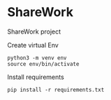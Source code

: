 # ShareWork
ShareWork project

Create virtual Env

```
python3 -m venv env
source env/bin/activate
```

Install requirements
```
pip install -r requirements.txt
```
